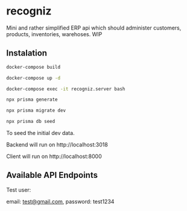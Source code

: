 # recogniz
Mini and rather simplified ERP api which should administer customers, products, inventories, warehoses. WIP

## Instalation

```bash
docker-compose build
```

```bash
docker-compose up -d
```

```bash
docker-compose exec -it recogniz.server bash
```

```bash
npx prisma generate
```

```bash
npx prisma migrate dev
```

```bash
npx prisma db seed
```

To seed the initial dev data.

Backend will run on http://localhost:3018

Client will run on http://localhost:8000

## Available API Endpoints

Test user:

email: test@gmail.com, password: test1234
